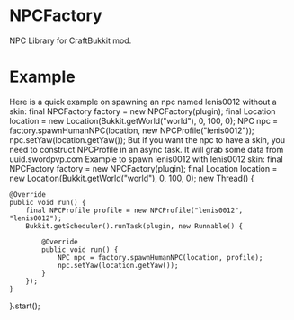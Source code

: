 NPCFactory
==========

NPC Library for CraftBukkit mod.

Example
=======
Here is a quick example on spawning an npc named lenis0012 without a skin:
  final NPCFactory factory = new NPCFactory(plugin);
  final Location location = new Location(Bukkit.getWorld("world"), 0, 100, 0);
  NPC npc = factory.spawnHumanNPC(location, new NPCProfile("lenis0012"));
  npc.setYaw(location.getYaw());
But if you want the npc to have a skin, you need to construct NPCProfile in an async task.
It will grab some data from uuid.swordpvp.com
Example to spawn lenis0012 with lenis0012 skin:
  final NPCFactory factory = new NPCFactory(plugin);
  final Location location = new Location(Bukkit.getWorld("world"), 0, 100, 0);
  new Thread() {
	
	@Override
	public void run() {
		final NPCProfile profile = new NPCProfile("lenis0012", "lenis0012");
		Bukkit.getScheduler().runTask(plugin, new Runnable() {
			
			@Override
			public void run() {
				NPC npc = factory.spawnHumanNPC(location, profile);
				npc.setYaw(location.getYaw());
			}
		});
	}
  }.start();